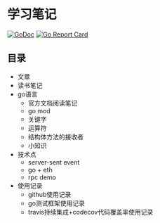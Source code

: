 # 学习笔记

[![GoDoc](https://godoc.org/github.com/mats9693/study?status.svg)](https://godoc.org/github.com/mats9693/study)
[![Go Report Card](https://goreportcard.com/badge/github.com/mats9693/study)](https://goreportcard.com/report/github.com/mats9693/study)

## 目录

- 文章
- 读书笔记
- go语言
    - 官方文档阅读笔记
    - go mod
    - 关键字
    - 运算符
    - 结构体方法的接收者
    - 小知识
- 技术点
    - server-sent event
    - go + eth
    - rpc demo
- 使用记录
    - github使用记录
    - go测试框架使用记录
    - travis持续集成+codecov代码覆盖率使用记录
